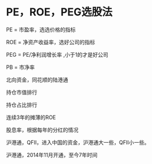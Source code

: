 # PE，ROE，PEG选股法

PE = 市盈率，选选价格的指标

ROE = 净资产收益率，选好公司的指标

PEG = PE/净利润增长率 ,小于1的才是好公司

PB = 市净率

北向资金，同花顺的陆港通

持仓市值排行

持仓占比排行

连续3年的摊薄的ROE

股息率，根据每年的分红的情况

沪港通，QFII，进入中国的资金，沪港通大一些，QFII小一些。

沪港通，2014年11月开通，至今7年时间